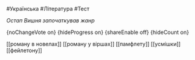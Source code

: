 #Українська #Література #Тест

*Остап Вишня започаткував жанр*

{noChangeVote on}
{hideProgress on}
{shareEnable off}
{hideCount on}

[[роману в новелах]]
[[роману у віршах]]
[[памфлету]]
[[усмішки]]
[[фейлетону]]
